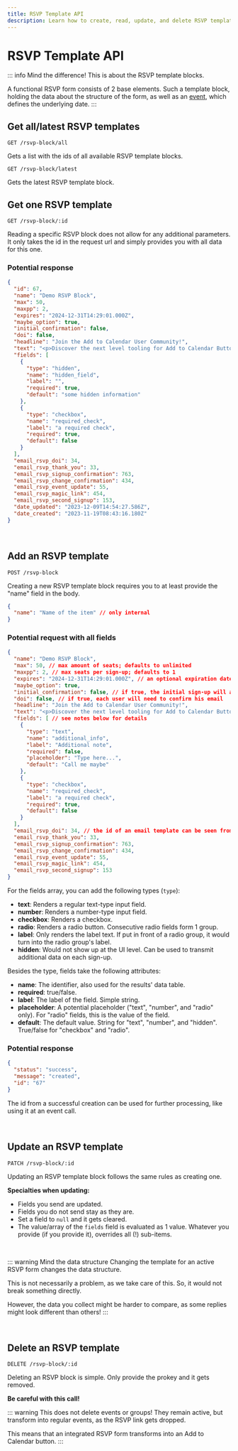 ```yaml
---
title: RSVP Template API
description: Learn how to create, read, update, and delete RSVP templates via Add to Calendar PRO's API to automate your event and RSVP management.
---
```


# RSVP Template API

::: info Mind the difference!
This is about the RSVP template blocks.

A functional RSVP form consists of 2 base elements. Such a template block, holding the data about the structure of the form, as well as an [event](/api/events), which defines the underlying date.
:::

## Get all/latest RSVP templates

```
GET /rsvp-block/all
```

Gets a list with the ids of all available RSVP template blocks.

```
GET /rsvp-block/latest
```

Gets the latest RSVP template block.

## Get one RSVP template

```
GET /rsvp-block/:id
```

Reading a specific RSVP block does not allow for any additional parameters. It only takes the id in the request url and simply provides you with all data for this one.

### Potential response

```json
{
  "id": 67,
  "name": "Demo RSVP Block",
  "max": 50,
  "maxpp": 2,
  "expires": "2024-12-31T14:29:01.000Z",
  "maybe_option": true,
  "initial_confirmation": false,
  "doi": false,
  "headline": "Join the Add to Calendar User Community!",
  "text": "<p>Discover the next level tooling for Add to Calendar Buttons, RSVP, and more. <strong>Made for you! </strong>🫵</p>",
  "fields": [
    {
      "type": "hidden",
      "name": "hidden_field",
      "label": "",
      "required": true,
      "default": "some hidden information"
    },
    {
      "type": "checkbox",
      "name": "required_check",
      "label": "a required check",
      "required": true,
      "default": false
    }
  ],
  "email_rsvp_doi": 34,
  "email_rsvp_thank_you": 33,
  "email_rsvp_signup_confirmation": 763,
  "email_rsvp_change_confirmation": 434,
  "email_rsvp_event_update": 55,
  "email_rsvp_magic_link": 454,
  "email_rsvp_second_signup": 153,
  "date_updated": "2023-12-09T14:54:27.586Z",
  "date_created": "2023-11-19T08:43:16.180Z"
}
```

<br />

## Add an RSVP template

```
POST /rsvp-block
```

Creating a new RSVP template block requires you to at least provide the "name" field in the body.

```json
{
  "name": "Name of the item" // only internal
}
```

### Potential request with all fields

```json
{
  "name": "Demo RSVP Block",
  "max": 50, // max amount of seats; defaults to unlimited
  "maxpp": 2, // max seats per sign-up; defaults to 1
  "expires": "2024-12-31T14:29:01.000Z", // an optional expiration date as ISO 8601 UTC datetime
  "maybe_option": true,
  "initial_confirmation": false, // if true, the initial sign-up will always be "confirmed"
  "doi": false, // if true, each user will need to confirm his email
  "headline": "Join the Add to Calendar User Community!",
  "text": "<p>Discover the next level tooling for Add to Calendar Buttons, RSVP, and more. <strong>Made for you! </strong>🫵</p>", // allowing for <p>, <strong>, <em>, <u>, <h1>, <h2>, <h3>, <h4>, <ul>, <ol>, <li>, <a>
  "fields": [ // see notes below for details
    {
      "type": "text",
      "name": "additional_info",
      "label": "Additional note",
      "required": false,
      "placeholder": "Type here...",
      "default": "Call me maybe"
    },
    {
      "type": "checkbox",
      "name": "required_check",
      "label": "a required check",
      "required": true,
      "default": false
    }
  ],
  "email_rsvp_doi": 34, // the id of an email template can be seen from the url, when opening it in the web app
  "email_rsvp_thank_you": 33,
  "email_rsvp_signup_confirmation": 763,
  "email_rsvp_change_confirmation": 434,
  "email_rsvp_event_update": 55,
  "email_rsvp_magic_link": 454,
  "email_rsvp_second_signup": 153
}
```

For the fields array, you can add the following types (`type`):
* **text**: Renders a regular text-type input field.
* **number**: Renders a number-type input field.
* **checkbox**: Renders a checkbox.
* **radio**: Renders a radio button. Consecutive radio fields form 1 group.
* **label**: Only renders the label text. If put in front of a radio group, it would turn into the radio group's label.
* **hidden**: Would not show up at the UI level. Can be used to transmit additional data on each sign-up.

Besides the type, fields take the following attributes:
* **name**: The identifier, also used for the results' data table.
* **required**: true/false.
* **label**: The label of the field. Simple string.
* **placeholder**: A potential placeholder ("text", "number", and "radio" only). For "radio" fields, this is the value of the field.
* **default**: The default value. String for "text", "number", and "hidden". True/false for "checkbox" and "radio".

### Potential response

```json
{
  "status": "success",
  "message": "created",
  "id": "67"
}
```

The id from a successful creation can be used for further processing, like using it at an event call.

<br />

## Update an RSVP template

```
PATCH /rsvp-block/:id
```

Updating an RSVP template block follows the same rules as creating one.

**Specialties when updating:**
- Fields you send are updated.  
- Fields you do not send stay as they are.
- Set a field to `null` and it gets cleared.
- The value/array of the `fields` field is evaluated as 1 value. Whatever you provide (if you provide it), overrides all (!) sub-items.

<br />

::: warning Mind the data structure
Changing the template for an active RSVP form changes the data structure.

This is not necessarily a problem, as we take care of this. So, it would not break something directly.

However, the data you collect might be harder to compare, as some replies might look different than others!
:::

<br />

## Delete an RSVP template

```
DELETE /rsvp-block/:id
```

Deleting an RSVP block is simple. Only provide the prokey and it gets removed.

**Be careful with this call!**

::: warning This does not delete events or groups!
They remain active, but transform into regular events, as the RSVP link gets dropped.

This means that an integrated RSVP form transforms into an Add to Calendar button.
:::
